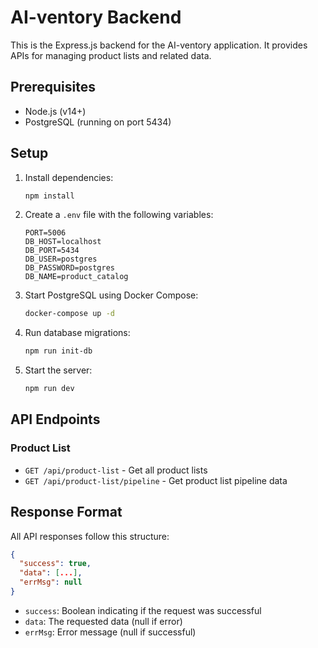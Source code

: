 # AI-ventory Backend

This is the Express.js backend for the AI-ventory application. It provides APIs for managing product lists and related data.

## Prerequisites

- Node.js (v14+)
- PostgreSQL (running on port 5434)

## Setup

1. Install dependencies:
   ```bash
   npm install
   ```

2. Create a `.env` file with the following variables:
   ```
   PORT=5006
   DB_HOST=localhost
   DB_PORT=5434
   DB_USER=postgres
   DB_PASSWORD=postgres
   DB_NAME=product_catalog
   ```

3. Start PostgreSQL using Docker Compose:
   ```bash
   docker-compose up -d
   ```

4. Run database migrations:
   ```bash
   npm run init-db
   ```

5. Start the server:
   ```bash
   npm run dev
   ```

## API Endpoints

### Product List

- `GET /api/product-list` - Get all product lists
- `GET /api/product-list/pipeline` - Get product list pipeline data

## Response Format

All API responses follow this structure:
```json
{
  "success": true,
  "data": [...],
  "errMsg": null
}
```

- `success`: Boolean indicating if the request was successful
- `data`: The requested data (null if error)
- `errMsg`: Error message (null if successful) 